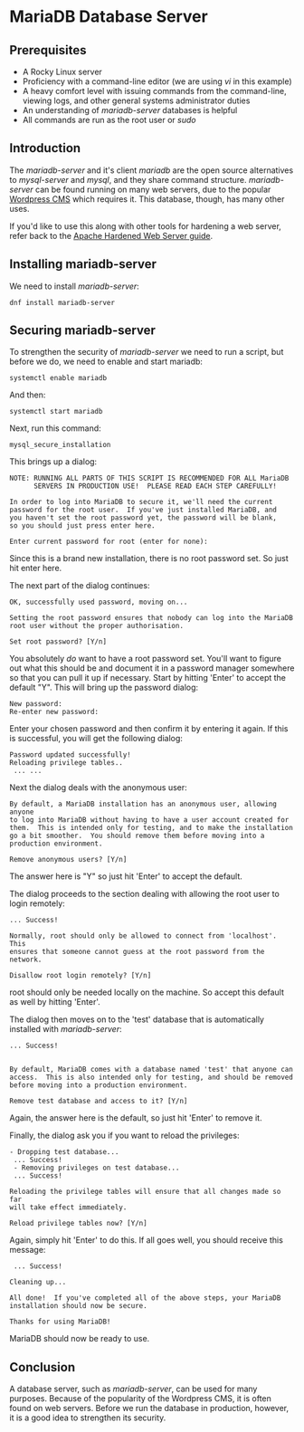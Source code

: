 # MariaDB Database Server

## Prerequisites

* A Rocky Linux server
* Proficiency with a command-line editor (we are using _vi_ in this example)
* A heavy comfort level with issuing commands from the command-line, viewing logs, and other general systems administrator duties
* An understanding of _mariadb-server_ databases is helpful
* All commands are run as the root user or _sudo_

## Introduction

The _mariadb-server_ and it's client _mariadb_ are the open source alternatives to _mysql-server_ and _mysql_, and they share command structure. _mariadb-server_ can be found running on many web servers, due to the popular [Wordpress CMS](https://wordpress.org/) which requires it. This database, though, has many other uses.

If you'd like to use this along with other tools for hardening a web server, refer back to the [Apache Hardened Web Server guide](../web/apache_hardened_webserver/index.md).

## Installing mariadb-server

We need to install _mariadb-server_:

`dnf install mariadb-server`

## Securing mariadb-server

To strengthen the security of _mariadb-server_ we need to run a script, but before we do, we need to enable and start mariadb:

`systemctl enable mariadb`

And then:

`systemctl start mariadb`

Next, run this command:

`mysql_secure_installation`

This brings up a dialog:

```
NOTE: RUNNING ALL PARTS OF THIS SCRIPT IS RECOMMENDED FOR ALL MariaDB
      SERVERS IN PRODUCTION USE!  PLEASE READ EACH STEP CAREFULLY!

In order to log into MariaDB to secure it, we'll need the current
password for the root user.  If you've just installed MariaDB, and
you haven't set the root password yet, the password will be blank,
so you should just press enter here.

Enter current password for root (enter for none): 
```

Since this is a brand new installation, there is no root password set. So just hit enter here.

The next part of the dialog continues:

```
OK, successfully used password, moving on...

Setting the root password ensures that nobody can log into the MariaDB
root user without the proper authorisation.

Set root password? [Y/n] 
```

You absolutely _do_ want to have a root password set. You'll want to figure out what this should be and document it in a password manager somewhere so that you can pull it up if necessary. Start by hitting 'Enter' to accept the default "Y". This will bring up the password dialog:

```
New password: 
Re-enter new password:
```

Enter your chosen password and then confirm it by entering it again. If this is successful, you will get the following dialog:

```
Password updated successfully!
Reloading privilege tables..
 ... ...
```

Next the dialog deals with the anonymous user:

```
By default, a MariaDB installation has an anonymous user, allowing anyone
to log into MariaDB without having to have a user account created for
them.  This is intended only for testing, and to make the installation
go a bit smoother.  You should remove them before moving into a
production environment.

Remove anonymous users? [Y/n] 
```

The answer here is "Y" so just hit 'Enter' to accept the default.

The dialog proceeds to the section dealing with allowing the root user to login remotely:

```
... Success!

Normally, root should only be allowed to connect from 'localhost'.  This
ensures that someone cannot guess at the root password from the network.

Disallow root login remotely? [Y/n]
```

root should only be needed locally on the machine. So accept this default as well by hitting 'Enter'.

The dialog then moves on to the 'test' database that is automatically installed with _mariadb-server_:

```
... Success!


By default, MariaDB comes with a database named 'test' that anyone can
access.  This is also intended only for testing, and should be removed
before moving into a production environment.

Remove test database and access to it? [Y/n] 
```

Again, the answer here is the default, so just hit 'Enter' to remove it.

Finally, the dialog ask you if you want to reload the privileges:

```
- Dropping test database...
 ... Success!
 - Removing privileges on test database...
 ... Success!

Reloading the privilege tables will ensure that all changes made so far
will take effect immediately.

Reload privilege tables now? [Y/n] 
```

Again, simply hit 'Enter' to do this. If all goes well, you should receive this message:

```
 ... Success!

Cleaning up...

All done!  If you've completed all of the above steps, your MariaDB
installation should now be secure.

Thanks for using MariaDB!
```

MariaDB should now be ready to use.

## Conclusion

A database server, such as _mariadb-server_, can be used for many purposes. Because of the popularity of the Wordpress CMS, it is often found on web servers. Before we run the database in production, however, it is a good idea to strengthen its security. 

